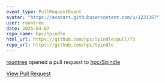 ```yaml
---
event_type: PullRequestEvent
avatar: "https://avatars.githubusercontent.com/u/123136?"
user: rountree
date: 2025-04-07
repo_name: hpc/Spindle
html_url: https://github.com/hpc/Spindle/pull/73
repo_url: https://github.com/hpc/Spindle
---
```


<a href='https://github.com/rountree' target='_blank'>rountree</a> opened a pull request to <a href='https://github.com/hpc/Spindle' target='_blank'>hpc/Spindle</a>

<a href='https://github.com/hpc/Spindle/pull/73' target='_blank'>View Pull Request</a>